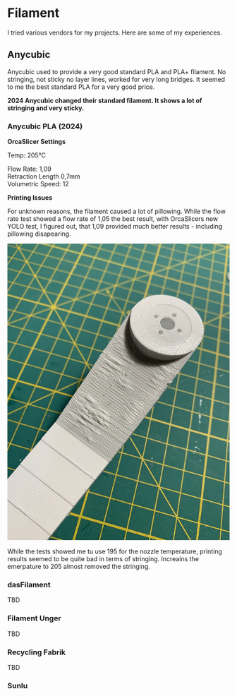 # Filament 

I tried various vendors for my projects. Here are some of my experiences.

## Anycubic 

Anycubic used to provide a very good standard PLA and PLA+ filament. No stringing, not sticky no layer lines, worked for very long bridges. It seemed to me the best standard PLA for a very good price. 

**2024 Anycubic changed their standard filament. It shows a lot of stringing and very sticky.**

### Anycubic PLA (2024)

**OrcaSlicer Settings**

Temp: 205°C  
 
Flow Rate: 1,09  
Retraction Length 0,7mm  
Volumetric Speed: 12  

**Printing Issues**

For unknown reasons, the filament caused a lot of pillowing.
While the flow rate test showed a flow rate of 1,05 the best result, with OrcaSlicers new YOLO test, I figured out, that 1,09 provided much better results - including pillowing disapearing. 

![alt text](images/filament_anycubic_pillowing.jpeg)

While the tests showed me tu use 195 for the nozzle temperature, printing results seemed to be quite bad in terms of stringing. Increains the emerpature to 205 almost removed the stringing.

### dasFilament

TBD

### Filament Unger

TBD

### Recycling Fabrik 

TBD

### Sunlu 


